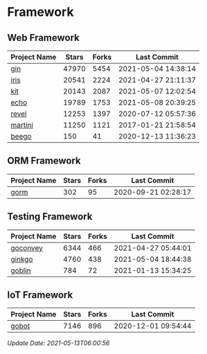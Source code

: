 # Framework

## Web Framework
| Project Name | Stars | Forks | Last Commit |
| ------------ | ----- | ----- | ----------- |
| [gin](https://github.com/gin-gonic/gin) | 47970 | 5454 | 2021-05-04 14:38:14 |
| [iris](https://github.com/kataras/iris) | 20541 | 2224 | 2021-04-27 21:11:37 |
| [kit](https://github.com/go-kit/kit) | 20143 | 2087 | 2021-05-07 12:02:54 |
| [echo](https://github.com/labstack/echo) | 19789 | 1753 | 2021-05-08 20:39:25 |
| [revel](https://github.com/revel/revel) | 12253 | 1397 | 2020-07-12 05:57:36 |
| [martini](https://github.com/go-martini/martini) | 11250 | 1121 | 2017-01-21 21:58:54 |
| [beego](https://github.com/astaxie/beego) | 150 | 41 | 2020-12-13 11:36:23 |

## ORM Framework
| Project Name | Stars | Forks | Last Commit |
| ------------ | ----- | ----- | ----------- |
| [gorm](https://github.com/jinzhu/gorm) | 302 | 95 | 2020-09-21 02:28:17 |

## Testing Framework
| Project Name | Stars | Forks | Last Commit |
| ------------ | ----- | ----- | ----------- |
| [goconvey](https://github.com/smartystreets/goconvey) | 6344 | 466 | 2021-04-27 05:44:01 |
| [ginkgo](https://github.com/onsi/ginkgo) | 4760 | 438 | 2021-05-04 18:44:38 |
| [goblin](https://github.com/franela/goblin) | 784 | 72 | 2021-01-13 15:34:25 |

## IoT Framework
| Project Name | Stars | Forks | Last Commit |
| ------------ | ----- | ----- | ----------- |
| [gobot](https://github.com/hybridgroup/gobot) | 7146 | 896 | 2020-12-01 09:54:44 |

*Update Date: 2021-05-13T06:00:56*